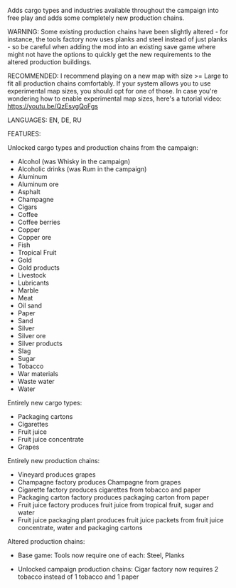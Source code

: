 Adds cargo types and industries available throughout the campaign into free play and adds some completely new production chains.



WARNING: Some existing production chains have been slightly altered - for instance, the tools factory now uses planks and steel instead of just planks - so be careful when adding the mod into an existing save game where might not have the options to quickly get the new requirements to the altered production buildings.



RECOMMENDED: I recommend playing on a new map with size >= Large to fit all production chains comfortably. If your system allows you to use experimental map sizes, you should opt for one of those. In case you're wondering how to enable experimental map sizes, here's a tutorial video: https://youtu.be/QzEsygQoFgs



LANGUAGES: EN, DE, RU



FEATURES:

Unlocked cargo types and production chains from the campaign:
 - Alcohol (was Whisky in the campaign)
 - Alcoholic drinks (was Rum in the campaign)
 - Aluminum
 - Aluminum ore
 - Asphalt
 - Champagne
 - Cigars
 - Coffee
 - Coffee berries
 - Copper
 - Copper ore
 - Fish
 - Tropical Fruit
 - Gold
 - Gold products
 - Livestock
 - Lubricants
 - Marble
 - Meat
 - Oil sand
 - Paper
 - Sand
 - Silver
 - Silver ore
 - Silver products
 - Slag
 - Sugar
 - Tobacco
 - War materials
 - Waste water
 - Water

Entirely new cargo types:
 - Packaging cartons
 - Cigarettes
 - Fruit juice
 - Fruit juice concentrate
 - Grapes

Entirely new production chains:
 - Vineyard produces grapes
 - Champagne factory produces Champagne from grapes
 - Cigarette factory produces cigarettes from tobacco and paper
 - Packaging carton factory produces packaging carton from paper
 - Fruit juice factory produces fruit juice from tropical fruit, sugar and water
 - Fruit juice packaging plant produces fruit juice packets from fruit juice concentrate, water and packaging cartons



Altered production chains:

 - Base game: Tools now require one of each: Steel, Planks
 
 - Unlocked campaign production chains: Cigar factory now requires 2 tobacco instead of 1 tobacco and 1 paper
